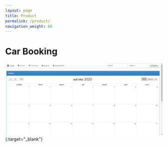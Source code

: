 ```yaml
---
layout: page
title: Product
permalink: /product/
navigation_weight: 60
---
```


# Car Booking
[![Car Booking](/assets/img/car_booking.png)](http://35.208.51.169/car/web/){:target="_blank"}
